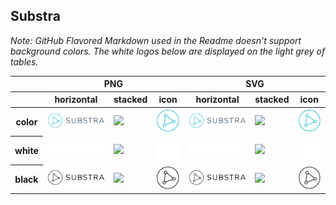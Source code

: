 ## Substra

*Note: GitHub Flavored Markdown used in the Readme doesn't support background colors. The white logos below are displayed on the light grey of tables.*

<table class="logos-table">
    <thead>
        <tr>
            <th></th>
            <th colspan="3">PNG</th>
            <th colspan="3">SVG</th>
        </tr>
        <tr>
            <th></th>
            <th>horizontal</th>
            <th>stacked</th>
            <th>icon</th>
            <th>horizontal</th>
            <th>stacked</th>
            <th>icon</th>
        </tr>
    </thead>    
    <tbody>
        <tr>
            <th>color</th>
            <td><a href="horizontal/color/substra-horizontal-color.png" download><img src="horizontal/color/substra-horizontal-color.png" width="200"></a></td>
            <td><a href="stacked/color/substra-stacked-color.png" download><img src="stacked/color/substra-stacked-color.png" width="95"></a></td>
            <td><a href="icon/color/substra-icon-color.png" download><img src="icon/color/substra-icon-color.png" width="75"></a></td>
            <td><a href="horizontal/color/substra-horizontal-color.svg" download><img src="horizontal/color/substra-horizontal-color.svg" width="200"></a></td>
            <td><a href="stacked/color/substra-stacked-color.svg" download><img src="stacked/color/substra-stacked-color.svg" width="95"></a></td>
            <td><a href="icon/color/substra-icon-color.png" download><img src="icon/color/substra-icon-color.png" width="75"></a></td>
        </tr>
        <tr>
            <th>white</th>
            <td><a href="horizontal/white/substra-horizontal-white.png" download><img src="horizontal/white/substra-horizontal-white.png" width="200"></a></td>
            <td><a href="stacked/white/substra-stacked-white.png" download><img src="stacked/white/substra-stacked-white.png" width="95"></a></td>
            <td><a href="icon/white/substra-icon-white.png" download><img src="icon/white/substra-icon-white.png" width="75"></a></td>
            <td><a href="horizontal/white/substra-horizontal-white.svg" download><img src="horizontal/white/substra-horizontal-white.svg" width="200"></a></td>
            <td><a href="stacked/white/substra-stacked-white.svg" download><img src="stacked/white/substra-stacked-white.svg" width="95"></a></td>
            <td><a href="icon/white/substra-icon-white.svg" download><img src="icon/white/substra-icon-white.svg" width="75"></a></td>
        </tr>
        <tr>
            <th>black</th>
            <td><a href="horizontal/black/substra-horizontal-black.png" download><img src="horizontal/black/substra-horizontal-black.png" width="200"></a></td>
            <td><a href="stacked/black/substra-stacked-black.png" download><img src="stacked/black/substra-stacked-black.png" width="95"></a></td>
            <td><a href="icon/black/substra-icon-black.png" download><img src="icon/black/substra-icon-black.png" width="75"></a></td>
            <td><a href="horizontal/black/substra-horizontal-black.svg" download><img src="horizontal/black/substra-horizontal-black.svg" width="200"></a></td>
            <td><a href="stacked/black/substra-stacked-black.svg" download><img src="stacked/black/substra-stacked-black.svg" width="95"></a></td>
            <td><a href="icon/black/substra-icon-black.svg" download><img src="icon/black/substra-icon-black.svg" width="75"></a></td>
        </tr>
    </tbody>    
</table>
